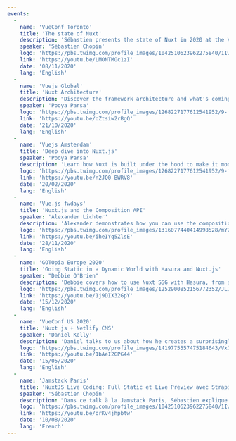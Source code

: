 ```yaml
---
events:
  -
    name: 'VueConf Toronto'
    title: 'The state of Nuxt'
    description: 'Sébastien presents the state of Nuxt in 2020 at the VueConf Toronto'
    speaker: 'Sébastien Chopin'
    logo: 'https://pbs.twimg.com/profile_images/1042510623962275840/1Iw_Mvud_400x400.jpg'
    link: 'https://youtu.be/LMONTMOc1zI'
    date: '08/11/2020'
    lang: 'English'
  -
    name: 'Vuejs Global'
    title: 'Nuxt Architecture'
    description: "Discover the framework architecture and what's coming with Nuxt3 with Pooya"
    speaker: 'Pooya Parsa'
    logo: 'https://pbs.twimg.com/profile_images/1268227177612541952/9-fujxqt_400x400.jpg'
    link: 'https://youtu.be/oZtsiw2rBgQ'
    date: '21/10/2020'
    lang: 'English'
  -
    name: 'Vuejs Amsterdam'
    title: 'Deep dive into Nuxt.js'
    speaker: 'Pooya Parsa'
    description: 'Learn how Nuxt is built under the hood to make it modular and accomodate a large set of use-cases'
    logo: 'https://pbs.twimg.com/profile_images/1268227177612541952/9-fujxqt_400x400.jpg'
    link: 'https://youtu.be/n2JQ0-BWRV8'
    date: '20/02/2020'
    lang: 'English'
  -
    name: 'Vue.js fwdays'
    title: 'Nuxt.js and the Composition API'
    speaker: 'Alexander Lichter'
    description: 'Alexander demonstrates how you can use the composition API in Nuxt starting today, and what benefits it can bring.'
    logo: 'https://pbs.twimg.com/profile_images/1316077440414998528/mY2rcM7__400x400.jpg'
    link: 'https://youtu.be/iheIYq5ZlsE'
    date: '28/11/2020'
    lang: 'English'
  -
    name: 'GOTOpia Europe 2020'
    title: 'Going Static in a Dynamic World with Hasura and Nuxt.js'
    speaker: "Debbie O'Brien"
    description: 'Debbie covers how to use Nuxt SSG with Hasura, from setting up your endpoint, adding the query to Nuxt.js to display your data with Apollo and GraphQL, how to setup a hook so that it triggers a deploy of your site on content change as static sites need to be redeployed on content change.'
    logo: 'https://pbs.twimg.com/profile_images/1252900852156772352/JLIVJ-TC_400x400.jpg'
    link: 'https://youtu.be/1j9DIX32GpY'
    date: '15/12/2020'
    lang: 'English'
  -
    name: 'VueConf US 2020'
    title: 'Nuxt js + Netlify CMS'
    speaker: 'Daniel Kelly'
    description: 'Daniel talks to us about how he creates a surprisingly dynamic static site by using Nuxt.js and Netlify CMS.'
    logo: 'https://pbs.twimg.com/profile_images/1419775557475184643/Vx7ZKWL5_400x400.jpg'
    link: 'https://youtu.be/1bAeI2GPG44'
    date: '15/05/2020'
    lang: 'English'
  -
    name: 'Jamstack Paris'
    title: 'NuxtJS Live Coding: Full Static et Live Preview avec Strapi'
    speaker: 'Sébastien Chopin'
    description: "Dans ce talk à la Jamstack Paris, Sébastien explique tout sur le full static avec Nuxt, et l'utilisation du live preview mode"
    logo: 'https://pbs.twimg.com/profile_images/1042510623962275840/1Iw_Mvud_400x400.jpg'
    link: 'https://youtu.be/orKv4jhpbtw'
    date: '10/08/2020'
    lang: 'French'
---
```

